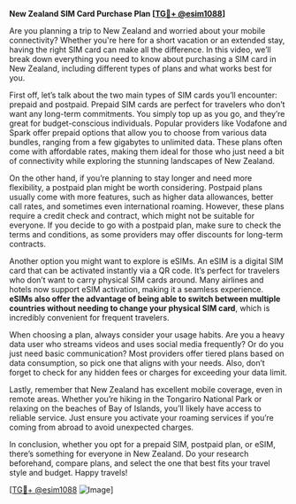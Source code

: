 **New Zealand SIM Card Purchase Plan [[TG💪+ @esim1088](https://t.me/s/esim1088)]**

Are you planning a trip to New Zealand and worried about your mobile connectivity? Whether you're here for a short vacation or an extended stay, having the right SIM card can make all the difference. In this video, we’ll break down everything you need to know about purchasing a SIM card in New Zealand, including different types of plans and what works best for you.

First off, let’s talk about the two main types of SIM cards you’ll encounter: prepaid and postpaid. Prepaid SIM cards are perfect for travelers who don’t want any long-term commitments. You simply top up as you go, and they’re great for budget-conscious individuals. Popular providers like Vodafone and Spark offer prepaid options that allow you to choose from various data bundles, ranging from a few gigabytes to unlimited data. These plans often come with affordable rates, making them ideal for those who just need a bit of connectivity while exploring the stunning landscapes of New Zealand.

On the other hand, if you’re planning to stay longer and need more flexibility, a postpaid plan might be worth considering. Postpaid plans usually come with more features, such as higher data allowances, better call rates, and sometimes even international roaming. However, these plans require a credit check and contract, which might not be suitable for everyone. If you decide to go with a postpaid plan, make sure to check the terms and conditions, as some providers may offer discounts for long-term contracts.

Another option you might want to explore is eSIMs. An eSIM is a digital SIM card that can be activated instantly via a QR code. It’s perfect for travelers who don’t want to carry physical SIM cards around. Many airlines and hotels now support eSIM activation, making it a seamless experience. **eSIMs also offer the advantage of being able to switch between multiple countries without needing to change your physical SIM card**, which is incredibly convenient for frequent travelers.

When choosing a plan, always consider your usage habits. Are you a heavy data user who streams videos and uses social media frequently? Or do you just need basic communication? Most providers offer tiered plans based on data consumption, so pick one that aligns with your needs. Also, don’t forget to check for any hidden fees or charges for exceeding your data limit.

Lastly, remember that New Zealand has excellent mobile coverage, even in remote areas. Whether you’re hiking in the Tongariro National Park or relaxing on the beaches of Bay of Islands, you’ll likely have access to reliable service. Just ensure you activate your roaming services if you’re coming from abroad to avoid unexpected charges.

In conclusion, whether you opt for a prepaid SIM, postpaid plan, or eSIM, there’s something for everyone in New Zealand. Do your research beforehand, compare plans, and select the one that best fits your travel style and budget. Happy travels!

[[TG💪+ @esim1088](https://t.me/s/esim1088) ![Image](https://i.postimg.cc/Y0z9fWf4/image.png)]